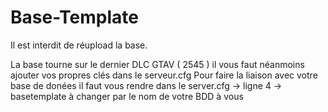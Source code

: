 # Base-Template


Il est interdit de réupload la base.

La base tourne sur le dernier DLC GTAV ( 2545 ) il vous faut néanmoins ajouter vos propres clés dans le serveur.cfg
Pour faire la liaison avec votre base de donées il faut vous rendre dans le server.cfg -> ligne 4 -> basetemplate à changer par le nom de votre BDD à vous 
